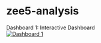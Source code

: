 # zee5-analysis

Dashboard 1: Interactive Dashboard<br>
[![Dashboard 1][22]](https://app.powerbi.com/view?r=eyJrIjoiMjlmNDg0NjMtNDcyNS00ZWRjLTg2YjktYjI5ZTczNzczZjMwIiwidCI6IjU3OGQ5ZjNlLTlkMTItNDBiMi1hNjJlLWI3NzdiZGYyNTVhMiJ9&pageName=ReportSectiond13778d3543500e38179)<br>

[22]: https://custom-icon-badges.demolab.com/badge/-Check%20Dashboard%201-gold?style=for-the-badge&logo=package&logoColor=black
